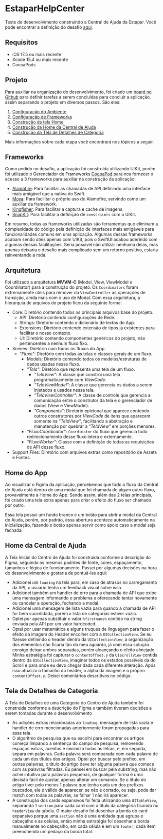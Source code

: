 # EstaparHelpCenter

Teste de desenvolvimento construindo a Central de Ajuda da Estapar. Você pode encontrar a definição do desafio [aqui](desafio.pdf).

## Requisitos

- iOS 17.5 ou mais recente
- Xcode 15.4 ou mais recente
- CocoaPods

## Projeto

Para auxiliar na organização do desenvolvimento, foi criado um [board no Github](https://github.com/users/wnhirsch/projects/9) para definir tarefas a serem concluídas para concluir a aplicação, assim separando o projeto em diversos passos. São eles:

1. [Configuração do Ambiente](https://github.com/wnhirsch/EstaparHelpCenter/issues/1)
2. [Configuração de Frameworks](https://github.com/wnhirsch/EstaparHelpCenter/issues/2)
3. [Construção da tela Home](https://github.com/wnhirsch/EstaparHelpCenter/issues/5)
4. [Construção da Home da Central de Ajuda](https://github.com/wnhirsch/EstaparHelpCenter/issues/7)
5. [Construção da Tela de Detalhes de Categoria](https://github.com/wnhirsch/EstaparHelpCenter/issues/9)

Mais informações sobre cada etapa você encontrará nos tópicos a seguir.

## Frameworks

Como pedido no desafio, a aplicação foi construída utilizando UIKit, porém foi utilizado o Gerenciador de Frameworks [CocoaPod](https://cocoapods.org/) para nos fornecer o acesso a 3 frameworks para auxiliar na construção da aplicação:

- [Alamofire](https://cocoapods.org/pods/Alamofire): Para facilitar as chamadas de API definindo uma interface mais amigável que a nativa do Swift.
- [Moya](https://cocoapods.org/pods/Moya): Para facilitar o próprio uso do Alamofire, servindo como um auxiliar da framework.
- [Kingfisher](https://cocoapods.org/pods/Kingfisher): Para facilitar a captura e cache de imagens.
- [SnapKit](https://cocoapods.org/pods/SnapKit): Para facilitar a definição de `constraints` com o UIKit.

Em resumo, todas as frameworks utilizadas são ferramentas que eliminam a complexidade do código pela definição de interfaces mais amigáveis para funcionalidades comuns em uma aplicação. Algumas dessas frameworks acabam sendo úteis apenas com UIKit, pois o SwiftUI acabou aderindo com algumas dessas facilitações. Seria possível não utilizar nenhuma delas, mas apenas deixaria o desafio mais complicado sem um retorno positivo, estaria reinventando a roda.

## Arquitetura

Foi utilizado a arquitetura **MVVM-C** (Model, View, ViewModel e Coordinator) para a construção do projeto. Os `Coordinators` foram extremamente úteis para remover da `ViewController` as operações de transição, ainda mais com o uso de Modal. Com essa arquitetura, a hierarquia de arquivos do projeto ficou da seguinte forma:

- Core: Diretório contendo todos os principais arquivos base do projeto.
	- API: Diretório contendo configurações de Rede.
	- Strings: Diretório contendo o dicionário de textos do App.
	- Extensions: Diretório contendo extensão de tipos já existentes para facilitar o nosso contexto.
	- UI: Diretório contendo componentes genéricos do projeto, não pertencentes a nenhum fluxo fixo.
- Scenes: Diretório com todos os fluxos do App.
	- *"Fluxo"*: Diretório com todas as telas e classes gerais de um fluxo.
		- Models: Diretório contendo todos os modelos/estruturas de dados usadas nesse fluxo.
		- *"Tela"*: Diretório que representa uma tela de um fluxo.
			- *"TelaView"*: A classe que constroi uma tela programaticamente com *ViewCode*.
			- *"TelaViewModel"*: A classe que gerencia os dados a serem injetados e usados nessa tela.
			- *"TelaViewController"*: A classe de controle que gerencia a comunicação entre o construtor da tela e o gerenciador de dados (View e ViewModel).
			- *"Components"*: Diretório opicional que aparece contendo outros construtores por *ViewCode* de itens que aparecem somente na *"TelaView"*, facilitando a abstração e manutenção por quebrar a *"TelaView"* em porções menores.
		- *"FluxoCoordinator"*: `Coordinator` do fluxo que gerencia todo redirecionamento desse fluxo intera e externamente.
		- *"FluxoWorker"*: Classe com a definição de todas as requisições de API desse fluxo.
- Support Files: Diretório com arquivos extras como repositório de Assets e Fontes.

## Home do App

Ao visualizar o Figma da aplicação, percebemos que todo o fluxo da Central de Ajuda está dentro de uma modal que foi chamada de algum outro fluxo, provavelmente a Home do App. Sendo assim, além das 2 telas principais, foi criado uma tela extra apenas para criar o efeito do fluxo ser chamado por outro.

Essa tela possui um fundo branco e um botão para abrir a modal da Central de Ajuda, porém, por padrão, essa abertura acontece automaticamente na inicialização, fazendo o botão apenas servir como apoio caso a modal seja fechada.

## Home da Central de Ajuda

A Tela Inicial do Centro de Ajuda foi construida conforme a descrição do Figma, seguindo os mesmos padrões de fonte, cores, espaçamento, tamanhos e lógica de funcionamento. Passei por algumas decisões na hora do desenvolvimento e gostaria de pontuá-las aqui:

- Adicionei um `loading` na tela para, em caso de atrasos no carregamento da API, o usuário tenha um feedback visual sobre isso.
- Adicionei também um handler de erro para a chamada de API que exibe uma mensagem informando o problema e oferecendo tentar novamente ou cancelar a operação, fechando a modal.
- Adicionei uma mensagem de lista vazia para quando a chamada de API for bem sucedidada, porém a lista de categorias estiver vazia.
- Optei por apenas substituir o valor `%firstname%` contido na string enviada pela API por um valor hardcoded.
- Optei por usar matemática e alguns truques de linguagem para fazer o efeito da imagem do Header encolher com a `UICollectionView`. Se eu fizesse definindo o header dentro da `UICollectionView`, a organização dos elementos não ficaria tão do meu aguardo, já com essa solução consigo deixar ambos separadas, porém alcançando o efeito almejado. Minha estratégia foi capturar o `contentOffset.y` da `UIScrollView` contida dentro da `UICollectionView`, imaginar todos os estados possíveis da do Scroll e para onde eu devo chegar dada cada diferente alteração. Após isso atualizo o tamanho do header, o alpha da imagem e o próprio `contentOffset.y`. Deixei comentários descritívos no código.

## Tela de Detalhes de Categoria

A Tela de Detalhes de uma Categoria do Centro de Ajuda também foi construida conforme a descrição do Figma e também tiveram decisões a serem tomadas durante o desenvolvimento

- As adições extras relacionadas ao `loading`, mensagem de lista vazia e handler de erro mencionadas anteriormente foram propagadas para essa tela.
- O algoritmo de pesquisa que eu escolhi para encontrar os artigos começa limpando a sentença do campo de pesquisa, removendo espaços extras, acentos e minimiza todas as letras, e, em seguida, separa em palavras. Cada palavra será comparada com cada palavra de cada um dos títulos dos artigos. Optei por buscar pelo prefixo, em outras palavras, o título do artigo deve ter alguma palavra que comece com as palavras filtradas. Eu pensei em buscar pela substring, mas não achei intuitivo para palavras pequenas, de qualquer forma é uma decisão fácil de ajustar, apenas alterar um comando. Se o título do artigo tiver pelo menos 1 palavra que tenha cada um dos prefixos buscados, ele é válido de aparecer, se não é cortado, ou seja, pode dar match com todas as palavras, se falhar 1 não irá aparecer.
- A construção dos cards expansivos foi feita utilizando uma `UITableView`, separando 1 `section` para cada card com o título da categória ficando no `headerView` da tabela. O maior desafio foi desenhar a borda do card expansivo porque uma `section` não é uma entidade que agrupa o cabeçalho e as células, então minha estratégia foi desenhar a borda manualmente no cabeçalho, em cada célula e em um `footer`, cada item preenchendo um pedaço da borda total.
